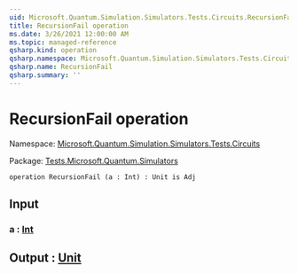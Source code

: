 ```yaml
---
uid: Microsoft.Quantum.Simulation.Simulators.Tests.Circuits.RecursionFail
title: RecursionFail operation
ms.date: 3/26/2021 12:00:00 AM
ms.topic: managed-reference
qsharp.kind: operation
qsharp.namespace: Microsoft.Quantum.Simulation.Simulators.Tests.Circuits
qsharp.name: RecursionFail
qsharp.summary: ''
---
```


# RecursionFail operation

Namespace: [Microsoft.Quantum.Simulation.Simulators.Tests.Circuits](xref:Microsoft.Quantum.Simulation.Simulators.Tests.Circuits)

Package: [Tests.Microsoft.Quantum.Simulators](https://nuget.org/packages/Tests.Microsoft.Quantum.Simulators)




```qsharp
operation RecursionFail (a : Int) : Unit is Adj
```


## Input

### a : [Int](xref:microsoft.quantum.lang-ref.int)





## Output : [Unit](xref:microsoft.quantum.lang-ref.unit)

